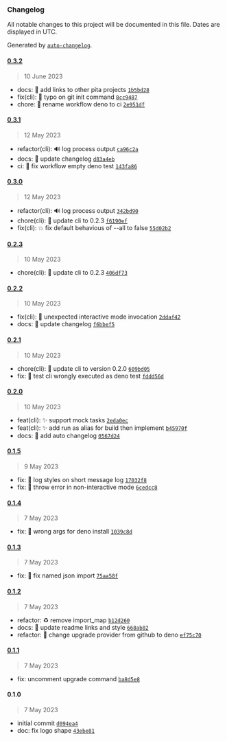 ### Changelog

All notable changes to this project will be documented in this file. Dates are
displayed in UTC.

Generated by [`auto-changelog`](https://github.com/CookPete/auto-changelog).

#### [0.3.2](https://github.com/JOTSR/pita-cli/compare/0.3.1...0.3.2)

> 10 June 2023

- docs: :memo: add links to other pita projects
  [`1b5bd28`](https://github.com/JOTSR/pita-cli/commit/1b5bd281b97f333479237586f2655ad83a1263d7)
- fix(cli): :bug: typo on git init command
  [`8cc9487`](https://github.com/JOTSR/pita-cli/commit/8cc9487195d8133f02ed1c4d09cc73d7688addf4)
- chore: :truck: rename workflow deno to ci
  [`2e951df`](https://github.com/JOTSR/pita-cli/commit/2e951df2213a64feb677567605cc1e3d0a7e64a8)

#### [0.3.1](https://github.com/JOTSR/pita-cli/compare/0.3.0...0.3.1)

> 12 May 2023

- refactor(cli): :loud_sound: log process output
  [`ca96c2a`](https://github.com/JOTSR/pita-cli/commit/ca96c2aaa96458810f1d3e428ec487b7785daf78)
- docs: :memo: update changelog
  [`d83a4eb`](https://github.com/JOTSR/pita-cli/commit/d83a4eb983489ec1f5ab65592f7cf10763b8bbea)
- ci: :bug: fix workflow empty deno test
  [`143fa86`](https://github.com/JOTSR/pita-cli/commit/143fa86f0090169e70edc6c04885d26522d0b95c)

#### [0.3.0](https://github.com/JOTSR/pita-cli/compare/0.2.3...0.3.0)

> 12 May 2023

- refactor(cli): :loud_sound: log process output
  [`342bd90`](https://github.com/JOTSR/pita-cli/commit/342bd90d390520d67690a1976e630a382844d522)
- chore(cli): :bookmark: update cli to 0.2.3
  [`f6190ef`](https://github.com/JOTSR/pita-cli/commit/f6190ef53692c9c2fe76378daaf8a51a16c62d36)
- fix(cli): :boom: fix default behavious of --all to false
  [`55d02b2`](https://github.com/JOTSR/pita-cli/commit/55d02b20dd0ba0cc053ee0c6f292a8bea4932e05)

#### [0.2.3](https://github.com/JOTSR/pita-cli/compare/0.2.2...0.2.3)

> 10 May 2023

- chore(cli): :bookmark: update cli to 0.2.3
  [`406df73`](https://github.com/JOTSR/pita-cli/commit/406df73b955d4a336a4006e894dfad54a6135d04)

#### [0.2.2](https://github.com/JOTSR/pita-cli/compare/0.2.1...0.2.2)

> 10 May 2023

- fix(cli): :bug: unexpected interactive mode invocation
  [`2ddaf42`](https://github.com/JOTSR/pita-cli/commit/2ddaf42dc432eefacfd9f425be62bf149b8795e9)
- docs: :memo: update changelog
  [`f6bbef5`](https://github.com/JOTSR/pita-cli/commit/f6bbef5303b174ce245e2ca4ad1770e1aea32f51)

#### [0.2.1](https://github.com/JOTSR/pita-cli/compare/0.2.0...0.2.1)

> 10 May 2023

- chore(cli): :bookmark: update cli to version 0.2.0
  [`609bd05`](https://github.com/JOTSR/pita-cli/commit/609bd05d5cce01104e60b8c157c2aa5f79ca1716)
- fix: :truck: test cli wrongly executed as deno test
  [`fddd56d`](https://github.com/JOTSR/pita-cli/commit/fddd56d46a82d5f869c1fda17e7f306ac3c450a0)

#### [0.2.0](https://github.com/JOTSR/pita-cli/compare/0.1.5...0.2.0)

> 10 May 2023

- feat(cli): :sparkles: support mock tasks
  [`2eda0ec`](https://github.com/JOTSR/pita-cli/commit/2eda0ec7e965eb41f79aefcc2d6286601e6bad18)
- feat(cli): :sparkles: add run as alias for build then implement
  [`b45970f`](https://github.com/JOTSR/pita-cli/commit/b45970fae27100e6f96e050e734ec1c87e9cf2d4)
- docs: :memo: add auto changelog
  [`0567d24`](https://github.com/JOTSR/pita-cli/commit/0567d245e6d0d971e6bab96f0685809c3de48ba4)

#### [0.1.5](https://github.com/JOTSR/pita-cli/compare/0.1.4...0.1.5)

> 9 May 2023

- fix: :bug: log styles on short message log
  [`17032f8`](https://github.com/JOTSR/pita-cli/commit/17032f8a821d73f2dfc1309fd8901991af3c3792)
- fix: :bug: throw error in non-interactive mode
  [`6cedcc8`](https://github.com/JOTSR/pita-cli/commit/6cedcc88695a2cbb37024d91845b7045be02cbdd)

#### [0.1.4](https://github.com/JOTSR/pita-cli/compare/0.1.3...0.1.4)

> 7 May 2023

- fix: :bug: wrong args for deno install
  [`1039c8d`](https://github.com/JOTSR/pita-cli/commit/1039c8d29421f196b676f720c1cd4a3c7940dee6)

#### [0.1.3](https://github.com/JOTSR/pita-cli/compare/0.1.2...0.1.3)

> 7 May 2023

- fix: :bug: fix named json import
  [`75aa58f`](https://github.com/JOTSR/pita-cli/commit/75aa58ff23ef96087d938a93dd5e9c1a6fedd81f)

#### [0.1.2](https://github.com/JOTSR/pita-cli/compare/0.1.1...0.1.2)

> 7 May 2023

- refactor: :recycle: remove import_map
  [`b12d260`](https://github.com/JOTSR/pita-cli/commit/b12d260840ee483436c608330ded968b45cb7712)
- docs: :memo: update readme links and style
  [`668ab82`](https://github.com/JOTSR/pita-cli/commit/668ab829e6f5c47bee7af7559e0239b06bfcf7de)
- refactor: :construction_worker: change upgrade provider from github to deno
  [`ef75c70`](https://github.com/JOTSR/pita-cli/commit/ef75c709629363010dd9dac2b8aa04a1a3e00d90)

#### [0.1.1](https://github.com/JOTSR/pita-cli/compare/0.1.0...0.1.1)

> 7 May 2023

- fix: uncomment upgrade command
  [`ba8d5e8`](https://github.com/JOTSR/pita-cli/commit/ba8d5e8a758285f97c8df6a4cf7a035445faef6c)

#### 0.1.0

> 7 May 2023

- initial commit
  [`d094ea4`](https://github.com/JOTSR/pita-cli/commit/d094ea411635f9f5fac528b0b684744e1f9c3eea)
- doc: fix logo shape
  [`43ebe81`](https://github.com/JOTSR/pita-cli/commit/43ebe8171db0cee2a8664c8512d4e43aba609682)
